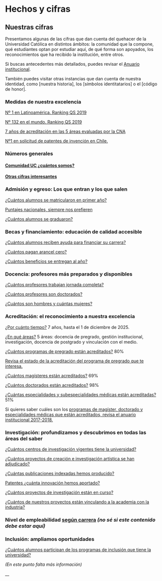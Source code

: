 # Hechos y cifras

## Nuestras cifras

Presentamos algunas de las cifras que dan cuenta del quehacer de la Universidad Católica en distintos ámbitos: la comunidad que la compone, qué estudiantes optan por estudiar aquí, de qué forma son apoyados, los reconocimientos que ha recibido la institución, entre otros.

Si buscas antecedentes más detallados, puedes revisar el [Anuario institucional](http://acreditacion.uc.cl/documentos/informes-y-estudios/doc_download/123-anuario-institucional-20162017.html).

También puedes visitar otras instancias que dan cuenta de nuestra identidad, como \[nuestra historia\], los \[símbolos identitatarios\] o el \[código de honor\].

### Medidas de nuestra excelencia

[Nº 1 en Latinoamérica. Ranking QS 2019](https://www.topuniversities.com/universities/pontificia-universidad-catolica-de-chile-uc/undergrad)

[Nº 132 en el mundo. Ranking QS 2019](https://www.topuniversities.com/universities/pontificia-universidad-catolica-de-chile-uc/undergrad)

[7 años de acreditación en las 5 áreas evaluadas por la CNA](http://acreditacion.uc.cl/)

[Nº1 en solicitud de patentes de invención en Chile.](http://transferenciaydesarrollo.uc.cl/es/noticias/1077-uc-y-dtd-una-vez-mas-lideres-en-transferencia-e-innovacion)

### Números generales

#### [Comunidad UC ¿cuántos somos?](https://docs.google.com/spreadsheets/d/1cVsPqB04ykTrV-uLlvOeSeDbD4IqwJf5XGnD_lH5RkU/edit#gid=1116960644)

#### [Otras cifras interesantes ](https://docs.google.com/spreadsheets/d/1cVsPqB04ykTrV-uLlvOeSeDbD4IqwJf5XGnD_lH5RkU/edit#gid=1116960644)

### Admisión y egreso: Los que entran y los que salen

[¿Cuántos alumnos se matricularon en primer año?](https://docs.google.com/spreadsheets/d/1cVsPqB04ykTrV-uLlvOeSeDbD4IqwJf5XGnD_lH5RkU/edit#gid=1279431747)

[Puntajes nacionales, siempre nos prefieren](https://docs.google.com/spreadsheets/d/1cVsPqB04ykTrV-uLlvOeSeDbD4IqwJf5XGnD_lH5RkU/edit#gid=1279431747)

[¿Cuántos alumnos se graduaron?](https://docs.google.com/spreadsheets/d/1cVsPqB04ykTrV-uLlvOeSeDbD4IqwJf5XGnD_lH5RkU/edit#gid=1279431747)

### Becas y financiamiento: educación de calidad accesible

[¿Cuántos alumnos reciben ayuda para financiar su carrera?](https://docs.google.com/spreadsheets/d/1cVsPqB04ykTrV-uLlvOeSeDbD4IqwJf5XGnD_lH5RkU/edit#gid=502982185)

[¿Cuántos pagan arancel cero?](https://docs.google.com/spreadsheets/d/1cVsPqB04ykTrV-uLlvOeSeDbD4IqwJf5XGnD_lH5RkU/edit#gid=502982185)

[¿Cuántos beneficios se entregan al año?](https://docs.google.com/spreadsheets/d/1cVsPqB04ykTrV-uLlvOeSeDbD4IqwJf5XGnD_lH5RkU/edit#gid=502982185)

### Docencia: profesores más preparados y disponibles

[¿Cuántos profesores trabajan jornada completa?](https://docs.google.com/spreadsheets/d/1cVsPqB04ykTrV-uLlvOeSeDbD4IqwJf5XGnD_lH5RkU/edit#gid=0)

[¿Cuántos profesores son doctorados?](https://docs.google.com/spreadsheets/d/1cVsPqB04ykTrV-uLlvOeSeDbD4IqwJf5XGnD_lH5RkU/edit#gid=0)

[¿Cuántos son hombres y cuántas mujeres?](https://docs.google.com/spreadsheets/d/1cVsPqB04ykTrV-uLlvOeSeDbD4IqwJf5XGnD_lH5RkU/edit#gid=0)

### Acreditación: el reconocimiento a nuestra excelencia

[¿Por cuánto tiempo?](http://acreditacion.uc.cl/) 7 años, hasta el 1 de diciembre de 2025.

[¿En qué áreas?](http://acreditacion.uc.cl/) 5 áreas: docencia de pregrado, gestión institucional, investigación, docencia de postgrado y vinculación con el medio.

[¿Cuántos programas de pregrado están acreditados?](https://docs.google.com/spreadsheets/d/1cVsPqB04ykTrV-uLlvOeSeDbD4IqwJf5XGnD_lH5RkU/edit#gid=865473879) 80%

[Revisa el estado de la acreditación del programa de pregrado que te interesa.](http://uctransparente.uc.cl/images/Pregrado_UC_Transparente__A_25_10_2018.pdf)

[¿Cuántos magísteres están acreditados?](https://docs.google.com/spreadsheets/d/1cVsPqB04ykTrV-uLlvOeSeDbD4IqwJf5XGnD_lH5RkU/edit#gid=865473879) 69%

[¿Cuántos doctorados están acreditados?](https://docs.google.com/spreadsheets/d/1cVsPqB04ykTrV-uLlvOeSeDbD4IqwJf5XGnD_lH5RkU/edit#gid=865473879) 98%

[¿Cuántas especialidades y subespecialidades médicas están acreditadas?](https://docs.google.com/spreadsheets/d/1cVsPqB04ykTrV-uLlvOeSeDbD4IqwJf5XGnD_lH5RkU/edit#gid=865473879) 51%

Si quieres saber cuáles son los [programas de magíster, doctorado y especialidades médicas que están acreditados, revisa el anuario institucional 2017-2018.](http://acreditacion.uc.cl/documentos/informes-y-estudios/doc_download/125-anuario-institucional-20172018.html)

### Investigación: profundizamos y descubrimos en todas las áreas del saber

[¿Cuántos centros de investigación vigentes tiene la universidad?](https://docs.google.com/spreadsheets/d/1cVsPqB04ykTrV-uLlvOeSeDbD4IqwJf5XGnD_lH5RkU/edit#gid=708910947)

[¿Cuántos proyectos de creación e investigación artística se han adjudicado?](https://docs.google.com/spreadsheets/d/1cVsPqB04ykTrV-uLlvOeSeDbD4IqwJf5XGnD_lH5RkU/edit#gid=708910947)

[¿Cuántas publicaciones indexadas hemos producido?](https://docs.google.com/spreadsheets/d/1cVsPqB04ykTrV-uLlvOeSeDbD4IqwJf5XGnD_lH5RkU/edit#gid=708910947)

[Patentes ¿cuánta innovación hemos aportado?](https://docs.google.com/spreadsheets/d/1cVsPqB04ykTrV-uLlvOeSeDbD4IqwJf5XGnD_lH5RkU/edit#gid=708910947)

[¿Cuántos proyectos de investigación están en curso?](https://docs.google.com/spreadsheets/d/1cVsPqB04ykTrV-uLlvOeSeDbD4IqwJf5XGnD_lH5RkU/edit#gid=708910947)

[¿Cuántos de nuestros proyectos están vinculando a la academia con la industria?](https://docs.google.com/spreadsheets/d/1cVsPqB04ykTrV-uLlvOeSeDbD4IqwJf5XGnD_lH5RkU/edit#gid=708910947)

### Nivel de empleabilidad [según carrera](https://docs.google.com/spreadsheets/d/1cVsPqB04ykTrV-uLlvOeSeDbD4IqwJf5XGnD_lH5RkU/edit#gid=2098788014) _\(no sé si este contenido debe estar aquí\)_

### Inclusión: ampliamos oportunidades

[¿Cuántos alumnos participan de los programas de inclusión que tiene la universidad?](https://docs.google.com/spreadsheets/d/1cVsPqB04ykTrV-uLlvOeSeDbD4IqwJf5XGnD_lH5RkU/edit#gid=288772115)

_\(En este punto falta más información\)_







\_\_















